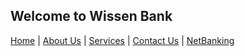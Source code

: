 ## Welcome to Wissen Bank 

[Home](https://vishmaster17.github.io/WissenBank) | [About Us](https://vishmaster17.github.io/WissenBank) | [Services](https://vishmaster17.github.io/WissenBank) | [Contact Us](https://vishmaster17.github.io/WissenBank) | [NetBanking](https://vishmaster17.github.io/WissenBank/login.html)
